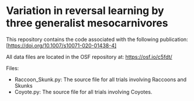 # Variation in reversal learning by three generalist mesocarnivores

This repository contains the code associated with the following publication: [https://doi.org/10.1007/s10071-020-01438-4]

All data files are located in the OSF repository at: https://osf.io/c5fdt/

Files:
* Raccoon_Skunk.py: The source file for all trials involving Raccoons and Skunks
* Coyote.py: The source file for all trials involving Coyotes.
